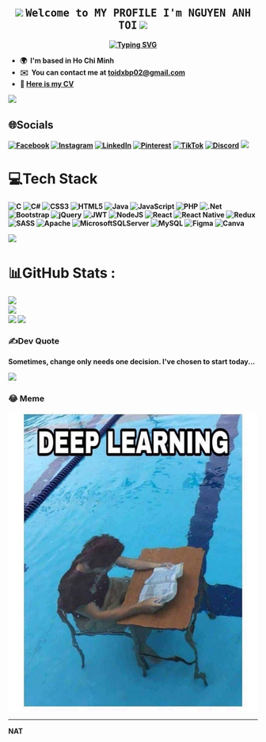 <h2 align="center">
  <img src="https://media.giphy.com/media/9AI3FgYKaD5H72MYIU/giphy.gif" width="40">
  <samp>Welcome to MY PROFILE I'm <b><a target="_blank">NGUYEN ANH TOI</a></samp>
  <img src="https://i.giphy.com/7XDDjU7MpXJslAnB4n.webp" width="40">
</h2>
    
<p align="center">
<a href="https://git.io/typing-svg"><img src="https://readme-typing-svg.demolab.com?font=Fira+Code&weight=600&pause=1000&center=true&vCenter=true&random=false&width=435&lines=Backend+Web+Developer+;Tech+GeeK" alt="Typing SVG" /></a>
<br>

* 🌍  I'm based in Ho Chi Minh
* ✉️  You can contact me at [toidxbp02@gmail.com](mailto:toidxbp02@gmail.com)
* 📄  [Here is my CV](https://bfstreet.github.io/MyCV/)

<a target="_blank" rel="noopener noreferrer nofollow" href="https://user-images.githubusercontent.com/73097560/115834477-dbab4500-a447-11eb-908a-139a6edaec5c.gif" data-target="animated-image.originalLink"><img src="https://user-images.githubusercontent.com/73097560/115834477-dbab4500-a447-11eb-908a-139a6edaec5c.gif" style="max-width: 100%; display: inline-block;" data-target="animated-image.originalImage"></a>

## 🌐Socials
 [![Facebook](https://img.shields.io/badge/Facebook-%231877F2.svg?logo=Facebook&logoColor=white)](https://www.facebook.com/AnhToi2410) [![Instagram](https://img.shields.io/badge/Instagram-%23E4405F.svg?logo=Instagram&logoColor=white)](https://www.instagram.com/ng.anh.toi_/) [![LinkedIn](https://img.shields.io/badge/LinkedIn-%230077B5.svg?logo=linkedin&logoColor=white)](https://www.linkedin.com/in/nguyen-anh-toi-2a5254303) [![Pinterest](https://img.shields.io/badge/Pinterest-%23E60023.svg?logo=Pinterest&logoColor=white)](https://pin.it/2FcmaDosB) [![TikTok](https://img.shields.io/badge/TikTok-%23000000.svg?logo=TikTok&logoColor=white)](https://www.tiktok.com/@pennguyen2410)  [![Discord](https://img.shields.io/badge/Discord-%237289DA.svg?logo=discord&logoColor=white)](https://discord.gg/FaqFRXu3)
<a target="_blank" rel="noopener noreferrer nofollow" href="https://user-images.githubusercontent.com/73097560/115834477-dbab4500-a447-11eb-908a-139a6edaec5c.gif" data-target="animated-image.originalLink"><img src="https://user-images.githubusercontent.com/73097560/115834477-dbab4500-a447-11eb-908a-139a6edaec5c.gif" style="max-width: 100%; display: inline-block;" data-target="animated-image.originalImage"></a>

# 💻Tech Stack
![C](https://img.shields.io/badge/c-%2300599C.svg?style=for-the-badge&logo=c&logoColor=white) ![C#](https://img.shields.io/badge/c%23-%23239120.svg?style=for-the-badge&logo=c-sharp&logoColor=white) ![CSS3](https://img.shields.io/badge/css3-%231572B6.svg?style=for-the-badge&logo=css3&logoColor=white) ![HTML5](https://img.shields.io/badge/html5-%23E34F26.svg?style=for-the-badge&logo=html5&logoColor=white) ![Java](https://img.shields.io/badge/java-%23ED8B00.svg?style=for-the-badge&logo=java&logoColor=white) ![JavaScript](https://img.shields.io/badge/javascript-%23323330.svg?style=for-the-badge&logo=javascript&logoColor=%23F7DF1E) ![PHP](https://img.shields.io/badge/php-%23777BB4.svg?style=for-the-badge&logo=php&logoColor=white) ![.Net](https://img.shields.io/badge/.NET-5C2D91?style=for-the-badge&logo=.net&logoColor=white) ![Bootstrap](https://img.shields.io/badge/bootstrap-%23563D7C.svg?style=for-the-badge&logo=bootstrap&logoColor=white) ![jQuery](https://img.shields.io/badge/jquery-%230769AD.svg?style=for-the-badge&logo=jquery&logoColor=white) ![JWT](https://img.shields.io/badge/JWT-black?style=for-the-badge&logo=JSON%20web%20tokens) ![NodeJS](https://img.shields.io/badge/node.js-6DA55F?style=for-the-badge&logo=node.js&logoColor=white) ![React](https://img.shields.io/badge/react-%2320232a.svg?style=for-the-badge&logo=react&logoColor=%2361DAFB) ![React Native](https://img.shields.io/badge/react_native-%2320232a.svg?style=for-the-badge&logo=react&logoColor=%2361DAFB) ![Redux](https://img.shields.io/badge/redux-%23593d88.svg?style=for-the-badge&logo=redux&logoColor=white) ![SASS](https://img.shields.io/badge/SASS-hotpink.svg?style=for-the-badge&logo=SASS&logoColor=white) ![Apache](https://img.shields.io/badge/apache-%23D42029.svg?style=for-the-badge&logo=apache&logoColor=white) ![MicrosoftSQLServer](https://img.shields.io/badge/Microsoft%20SQL%20Sever-CC2927?style=for-the-badge&logo=microsoft%20sql%20server&logoColor=white) ![MySQL](https://img.shields.io/badge/mysql-%2300f.svg?style=for-the-badge&logo=mysql&logoColor=white) 	![Figma](https://img.shields.io/badge/figma-%23F24E1E.svg?style=for-the-badge&logo=figma&logoColor=white) ![Canva](https://img.shields.io/badge/Canva-%2300C4CC.svg?style=for-the-badge&logo=Canva&logoColor=white)

<a target="_blank" rel="noopener noreferrer nofollow" href="https://user-images.githubusercontent.com/73097560/115834477-dbab4500-a447-11eb-908a-139a6edaec5c.gif" data-target="animated-image.originalLink"><img src="https://user-images.githubusercontent.com/73097560/115834477-dbab4500-a447-11eb-908a-139a6edaec5c.gif" style="max-width: 100%; display: inline-block;" data-target="animated-image.originalImage"></a>

# 📊GitHub Stats :
![](https://github-readme-stats.vercel.app/api?username=BFStReEt&theme=city_light&hide_border=false&include_all_commits=false&count_private=false)<br/>
![](https://github-readme-streak-stats.herokuapp.com/?user=BFStReEt&theme=city_light&hide_border=false)<br/>
![](https://github-readme-stats.vercel.app/api/top-langs/?username=BFStReEt&theme=city_light&hide_border=false&include_all_commits=false&count_private=false&layout=compact)
<a target="_blank" rel="noopener noreferrer nofollow" href="https://user-images.githubusercontent.com/73097560/115834477-dbab4500-a447-11eb-908a-139a6edaec5c.gif" data-target="animated-image.originalLink"><img src="https://user-images.githubusercontent.com/73097560/115834477-dbab4500-a447-11eb-908a-139a6edaec5c.gif" style="max-width: 100%; display: inline-block;" data-target="animated-image.originalImage"></a>

### ✍️Dev Quote
<a  style="max-width: 100%; display: inline-block;" data-target="animated-image.originalImage">Sometimes, change only needs one decision. I've chosen to start today...</a>

<a target="_blank" rel="noopener noreferrer nofollow" href="https://user-images.githubusercontent.com/73097560/115834477-dbab4500-a447-11eb-908a-139a6edaec5c.gif" data-target="animated-image.originalLink"><img src="https://user-images.githubusercontent.com/73097560/115834477-dbab4500-a447-11eb-908a-139a6edaec5c.gif" style="max-width: 100%; display: inline-block;" data-target="animated-image.originalImage"></a>

### 😂 Meme
<img src="./meme.jpg" alt="Programmer Meme" width="512px">


---
NAT
